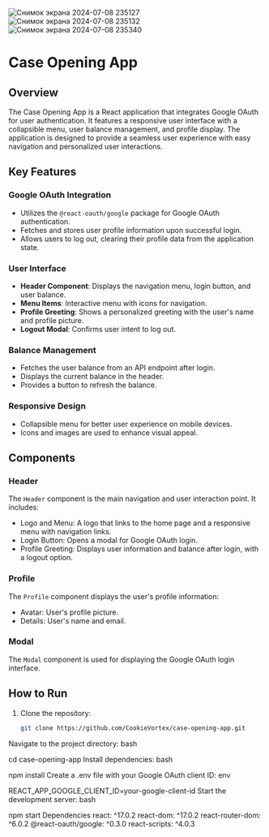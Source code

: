 ![Снимок экрана 2024-07-08 235127](https://github.com/CookieVortex/Casino-website-cases/assets/24642100/02bb539e-f8ed-4ab2-9ed6-c1b9910b088b)
![Снимок экрана 2024-07-08 235132](https://github.com/CookieVortex/Casino-website-cases/assets/24642100/16a8461d-100e-47ea-b5e5-bf72608f1faf)
![Снимок экрана 2024-07-08 235340](https://github.com/CookieVortex/Casino-website-cases/assets/24642100/0add7f9b-9074-4c5e-8cab-06dde08f71dc)


# Case Opening App

## Overview

The Case Opening App is a React application that integrates Google OAuth for user authentication. It features a responsive user interface with a collapsible menu, user balance management, and profile display. The application is designed to provide a seamless user experience with easy navigation and personalized user interactions.

## Key Features

### Google OAuth Integration

- Utilizes the `@react-oauth/google` package for Google OAuth authentication.
- Fetches and stores user profile information upon successful login.
- Allows users to log out, clearing their profile data from the application state.

### User Interface

- **Header Component**: Displays the navigation menu, login button, and user balance.
- **Menu Items**: Interactive menu with icons for navigation.
- **Profile Greeting**: Shows a personalized greeting with the user's name and profile picture.
- **Logout Modal**: Confirms user intent to log out.

### Balance Management

- Fetches the user balance from an API endpoint after login.
- Displays the current balance in the header.
- Provides a button to refresh the balance.

### Responsive Design

- Collapsible menu for better user experience on mobile devices.
- Icons and images are used to enhance visual appeal.

## Components

### Header

The `Header` component is the main navigation and user interaction point. It includes:

- Logo and Menu: A logo that links to the home page and a responsive menu with navigation links.
- Login Button: Opens a modal for Google OAuth login.
- Profile Greeting: Displays user information and balance after login, with a logout option.

### Profile

The `Profile` component displays the user's profile information:

- Avatar: User's profile picture.
- Details: User's name and email.

### Modal

The `Modal` component is used for displaying the Google OAuth login interface.

## How to Run

1. Clone the repository:
   ```bash
   git clone https://github.com/CookieVortex/case-opening-app.git
Navigate to the project directory:
bash

cd case-opening-app
Install dependencies:
bash

npm install
Create a .env file with your Google OAuth client ID:
env

REACT_APP_GOOGLE_CLIENT_ID=your-google-client-id
Start the development server:
bash

npm start
Dependencies
react: ^17.0.2
react-dom: ^17.0.2
react-router-dom: ^6.0.2
@react-oauth/google: ^0.3.0
react-scripts: ^4.0.3
